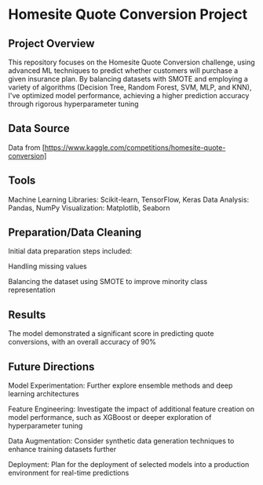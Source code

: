 
# Homesite Quote Conversion Project
## Project Overview
This repository focuses on the Homesite Quote Conversion challenge, using advanced ML techniques to predict whether customers will purchase a given insurance plan. By balancing datasets with SMOTE and employing a variety of algorithms (Decision Tree, Random Forest, SVM, MLP, and KNN), I've optimized model performance, achieving a higher prediction accuracy through rigorous hyperparameter tuning

## Data Source
Data from [https://www.kaggle.com/competitions/homesite-quote-conversion]

## Tools
Machine Learning Libraries: Scikit-learn, TensorFlow, Keras
Data Analysis: Pandas, NumPy
Visualization: Matplotlib, Seaborn

## Preparation/Data Cleaning
Initial data preparation steps included:

Handling missing values

Balancing the dataset using SMOTE to improve minority class representation

## Results
The model demonstrated a significant score in predicting quote conversions, with an overall accuracy of 90%

## Future Directions
Model Experimentation: Further explore ensemble methods and deep learning architectures

Feature Engineering: Investigate the impact of additional feature creation on model performance, such as XGBoost or deeper exploration of hyperparameter tuning

Data Augmentation: Consider synthetic data generation techniques to enhance training datasets further

Deployment: Plan for the deployment of selected models into a production environment for real-time predictions


